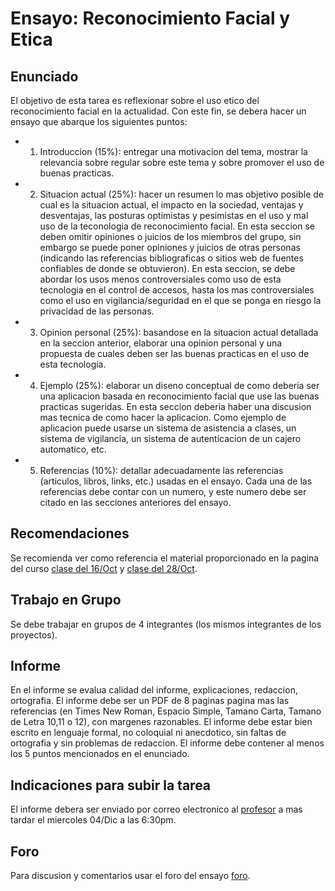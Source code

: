 # Ensayo: Reconocimiento Facial y Etica

## Enunciado
El objetivo de esta tarea es reflexionar sobre el uso etico del reconocimiento facial en la actualidad. Con este fin, se debera hacer un ensayo que abarque los siguientes puntos:

- 1. Introduccion (15%): entregar una motivacion del tema, mostrar la relevancia sobre regular sobre este tema y sobre promover el uso de buenas practicas.
- 2. Situacion actual (25%): hacer un resumen lo mas objetivo posible de cual es la situacion actual, el impacto en la sociedad, ventajas y desventajas, las posturas optimistas y pesimistas en el uso y mal uso de la teconologia de reconocimiento facial. En esta seccion se deben omitir opiniones o juicios de los miembros del grupo, sin embargo se puede poner opiniones y juicios de otras personas (indicando las referencias bibliograficas o sitios web de fuentes confiables de donde se obtuvieron). En esta seccion, se debe abordar los usos menos controversiales como uso de esta tecnologia en el control de accesos, hasta los mas controversiales como el uso en vigilancia/seguridad en el que se ponga en riesgo la privacidad de las personas. 
- 3. Opinion personal (25%): basandose en la situacion actual detallada en la seccion anterior, elaborar una opinion personal y una propuesta de cuales deben ser las buenas practicas en el uso de esta tecnologia.
- 4. Ejemplo (25%): elaborar un diseno conceptual de como deberia ser una aplicacion basada en reconocimiento facial que use las buenas practicas sugeridas. En esta seccion deberia haber una discusion mas tecnica de como hacer la aplicacion. Como ejemplo de aplicacion puede usarse un sistema de asistencia a clases, un sistema de vigilancia, un sistema de autenticacion de un cajero automatico, etc.
- 5. Referencias (10%): detallar adecuadamente las referencias (articulos, libros, links, etc.) usadas en el ensayo. Cada una de las referencias debe contar con un numero, y este numero debe ser citado en las secciones anteriores del ensayo. 

## Recomendaciones
Se recomienda ver como referencia el material proporcionado en la pagina del curso [clase del 16/Oct](https://github.com/domingomery/vision#clase-21-mi-16-oct-2019) y [clase del 28/Oct](https://github.com/domingomery/vision#clase-22-lu-28-oct-2019).

## Trabajo en Grupo
Se debe trabajar en grupos de 4 integrantes (los mismos integrantes de los proyectos).

## Informe
En el informe se evalua calidad del informe, explicaciones, redaccion, ortografia. El informe debe ser un PDF de 8 paginas pagina mas las referencias (en Times New Roman, Espacio Simple, Tamano Carta, Tamano de Letra 10,11 o 12), con margenes razonables. El informe debe estar bien escrito en lenguaje formal, no coloquial ni anecdotico, sin faltas de ortografia y sin problemas de redaccion. El informe debe contener al menos los 5 puntos mencionados en el enunciado.

## Indicaciones para subir la tarea
El informe debera ser enviado por correo electronico al [profesor](mailto:domingo.mery@uc.cl) a mas tardar el miercoles 04/Dic a las 6:30pm.  

## Foro
Para discusion y comentarios usar el foro del ensayo [foro](https://github.com/domingomery/vision/issues/3).
